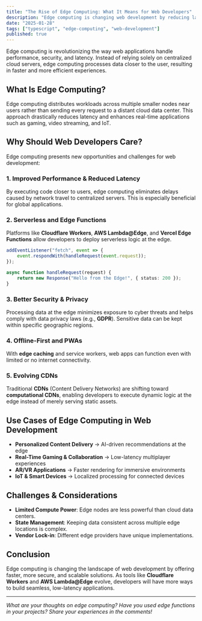 ```yaml
---
title: "The Rise of Edge Computing: What It Means for Web Developers"
description: "Edge computing is changing web development by reducing latency and improving performance. Learn how it works and why it matters."
date: "2025-01-28"
tags: ["typescript", "edge-computing", "web-development"]
published: true
---
```


Edge computing is revolutionizing the way web applications handle performance, security, and latency. Instead of relying solely on centralized cloud servers, edge computing processes data closer to the user, resulting in faster and more efficient experiences.

## What Is Edge Computing?
Edge computing distributes workloads across multiple smaller nodes near users rather than sending every request to a distant cloud data center. This approach drastically reduces latency and enhances real-time applications such as gaming, video streaming, and IoT.

## Why Should Web Developers Care?
Edge computing presents new opportunities and challenges for web development:

### 1. Improved Performance & Reduced Latency
By executing code closer to users, edge computing eliminates delays caused by network travel to centralized servers. This is especially beneficial for global applications.

### 2. Serverless and Edge Functions
Platforms like **Cloudflare Workers**, **AWS Lambda@Edge**, and **Vercel Edge Functions** allow developers to deploy serverless logic at the edge.

```ts
addEventListener("fetch", event => {
    event.respondWith(handleRequest(event.request));
});

async function handleRequest(request) {
    return new Response("Hello from the Edge!", { status: 200 });
}
```

### 3. Better Security & Privacy
Processing data at the edge minimizes exposure to cyber threats and helps comply with data privacy laws (e.g., **GDPR**). Sensitive data can be kept within specific geographic regions.

### 4. Offline-First and PWAs
With **edge caching** and service workers, web apps can function even with limited or no internet connectivity.

### 5. Evolving CDNs
Traditional **CDNs** (Content Delivery Networks) are shifting toward **computational CDNs**, enabling developers to execute dynamic logic at the edge instead of merely serving static assets.

## Use Cases of Edge Computing in Web Development
- **Personalized Content Delivery** → AI-driven recommendations at the edge
- **Real-Time Gaming & Collaboration** → Low-latency multiplayer experiences
- **AR/VR Applications** → Faster rendering for immersive environments
- **IoT & Smart Devices** → Localized processing for connected devices

## Challenges & Considerations
- **Limited Compute Power**: Edge nodes are less powerful than cloud data centers.
- **State Management**: Keeping data consistent across multiple edge locations is complex.
- **Vendor Lock-in**: Different edge providers have unique implementations.

## Conclusion
Edge computing is changing the landscape of web development by offering faster, more secure, and scalable solutions. As tools like **Cloudflare Workers** and **AWS Lambda@Edge** evolve, developers will have more ways to build seamless, low-latency applications.

---
*What are your thoughts on edge computing? Have you used edge functions in your projects? Share your experiences in the comments!*
